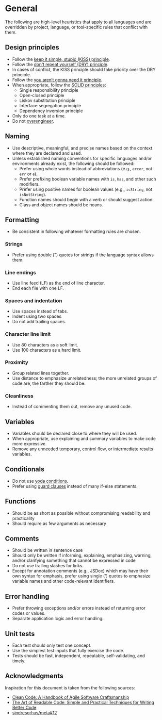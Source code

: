 # General

The following are high-level heuristics that apply to all languages and are overridden by project, language, or tool-specific rules that conflict with them.

## Design principles

<!-- alex disable simple wacko stupid -->

- Follow the [keep it simple, stupid (KISS) principle](https://en.wikipedia.org/wiki/KISS_principle).
- Follow the [don't repeat yourself (DRY) principle](https://en.wikipedia.org/wiki/Don%27t_repeat_yourself).
- In cases of conflict, the KISS principle should take priority over the DRY principle.
- Follow the [you aren’t gonna need it principle](https://en.wikipedia.org/wiki/You_aren%27t_gonna_need_it).
- When appropriate, follow the [SOLID principles](https://en.wikipedia.org/wiki/SOLID):
  - Single responsibility principle
  - Open-closed principle
  - Liskov substitution principle
  - Interface segregation principle
  - Dependency inversion principle
- Only do one task at a time.
- Do not [overengineer](https://en.wikipedia.org/wiki/Overengineering).

<!-- alex enable simple wacko stupid -->

## Naming

- Use descriptive, meaningful, and precise names based on the context where they are declared and used.
- Unless established naming conventions for specific languages and/or environments already exist, the following should be followed:
  - Prefer using whole words instead of abbreviations (e.g., `error`, not `err` or `e`).
  - Prefer prefixing boolean variable names with `is`, `has`, and other such modifiers.
  - Prefer using positive names for boolean values (e.g., `isString`, not `isNotString`).
  - Function names should begin with a verb or should suggest action.
  - Class and object names should be nouns.

## Formatting

- Be consistent in following whatever formatting rules are chosen.

### Strings

- Prefer using double (") quotes for strings if the language syntax allows them.

### Line endings

- Use line feed (LF) as the end of line character.
- End each file with one LF.

### Spaces and indentation

- Use spaces instead of tabs.
- Indent using two spaces.
- Do not add trailing spaces.

### Character line limit

- Use 80 characters as a soft limit.
- Use 100 characters as a hard limit.

### Proximity

- Group related lines together.
- Use distance to emphasize unrelatedness; the more unrelated groups of code are, the farther they should be.

### Cleanliness

- Instead of commenting them out, remove any unused code.

## Variables

- Variables should be declared close to where they will be used.
- When appropriate, use explaining and summary variables to make code more expressive.
- Remove any unneeded temporary, control flow, or intermediate results variables.

## Conditionals

- Do not use [yoda conditions](https://en.wikipedia.org/wiki/Yoda_conditions).
- Prefer using [guard clauses](<https://en.wikipedia.org/wiki/Guard_(computer_science)>) instead of many if-else statements.

## Functions

- Should be as short as possible without compromising readability and practicality
- Should require as few arguments as necessary

## Comments

- Should be written in sentence case
- Should only be written if informing, explaining, emphasizing, warning, and/or clarifying something that cannot be expressed in code
- Do not use trailing slashes for links.
- Except for annotation comments (e.g., JSDoc) which may have their own syntax for emphasis, prefer using single (') quotes to emphasize variable names and other code-relevant identifiers.

## Error handling

- Prefer throwing exceptions and/or errors instead of returning error codes or values.
- Separate application logic and error handling.

## Unit tests

- Each test should only test one concept.
- Use the simplest test inputs that fully exercise the code.
- Tests should be fast, independent, repeatable, self-validating, and timely.

## Acknowledgments

Inspiration for this document is taken from the following sources:

<!-- alex disable simple -->

- [Clean Code: A Handbook of Agile Software Craftsmanship](https://www.amazon.com/Clean-Code-Handbook-Software-Craftsmanship/dp/0132350882)
- [The Art of Readable Code: Simple and Practical Techniques for Writing Better Code](https://www.amazon.com/Art-Readable-Code-Practical-Techniques/dp/0596802293)
- [sindresorhus/meta#12](https://github.com/sindresorhus/meta/discussions/12)

<!-- alex enable simple -->
